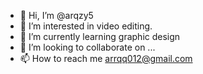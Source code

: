 - 👋 Hi, I’m @arqzy5
- 👀 I’m interested in video editing.
- 🌱 I’m currently learning graphic design
- 💞️ I’m looking to collaborate on ...
- 📫 How to reach me arrqq012@gmail.com

<!---
arqzy5/arqzy5 is a ✨ special ✨ repository because its `README.md` (this file) appears on your GitHub profile.
You can click the Preview link to take a look at your changes.
--->
